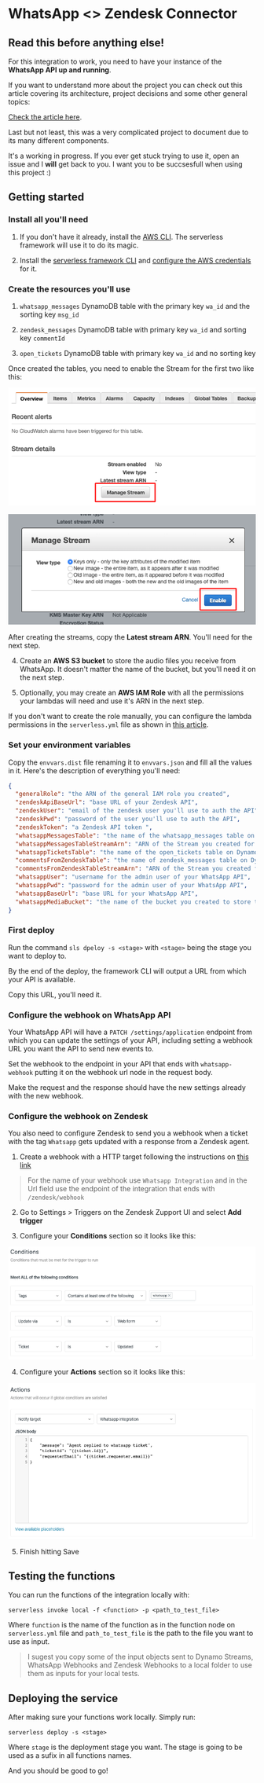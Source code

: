# WhatsApp <> Zendesk Connector

## Read this before anything else!

For this integration to work, you need to have your instance of the **WhatsApp API up and running**.

If you want to understand more about the project you can check out this article covering its architecture, project decisions and some other general topics:

[Check the article here](https://medium.com/@hfuschini/the-free-whatsapp-zendesk-integration-youve-been-waiting-for-41a63a2c1ce2?sk=1b4e3687c3b953affeae9571e9e7b252).

Last but not least, this was a very complicated project to document due to its many different components.

It's a working in progress. If you ever get stuck trying to use it, open an issue and I **will** get back to you. I want you to be succsesfull when using this project :)

## Getting started

### Install all you'll need

1. If you don't have it already, install the [AWS CLI](https://aws.amazon.com/cli/). The serverless framework will use it to do its magic.

2. Install the [serverless framework CLI](https://serverless.com/) and [configure the AWS credentials](https://serverless.com/framework/docs/providers/aws/cli-reference/config-credentials/) for it.

### Create the resources you'll use

1. `whatsapp_messages` DynamoDB table with the primary key `wa_id` and the sorting key `msg_id`

2. `zendesk_messages` DynamoDB table with primary key `wa_id` and sorting key `commentId`

3. `open_tickets` DynamoDB table with primary key `wa_id` and no sorting key

Once created the tables, you need to enable the Stream for the first two like this:

![Manage Stream](screenshots/manage_stream.png)

![Enable Stream](screenshots/enable_stream.png)

After creating the streams, copy the **Latest stream ARN**. You'll need for the next step.

4. Create an **AWS S3 bucket** to store the audio files you receive from WhatsApp. It doesn't matter the name of the bucket, but you'll need it on the next step.

5. Optionally, you may create an **AWS IAM Role** with all the permissions your lambdas will need and use it's ARN in the next step.

If you don't want to create the role manually, you can configure the lambda permissions in the `serverless.yml` file as shown in [this article](https://serverless.com/framework/docs/providers/aws/guide/iam/).

### Set your environment variables

Copy the `envvars.dist` file renaming it to `envvars.json` and fill all the values in it. Here's the description of everything you'll need:

```json
{
  "generalRole": "the ARN of the general IAM role you created",
  "zendeskApiBaseUrl": "base URL of your Zendesk API",
  "zendeskUser": "email of the zendesk user you'll use to auth the API",
  "zendeskPwd": "password of the user you'll use to auth the API",
  "zendeskToken": "a Zendesk API token ",
  "whatsappMessagesTable": "the name of the whatsapp_messages table on Dynamo",
  "whatsappMessagesTableStreamArn": "ARN of the Stream you created for the whatsapp_messages",
  "whatsappTicketsTable": "the name of the open_tickets table on Dynamo",
  "commentsFromZendeskTable": "the name of zendesk_messages table on Dynamo",
  "commentsFromZendeskTableStreamArn": "ARN of the Stream you created for the zendesk_messages",
  "whatsappUser": "username for the admin user of your WhatsApp API",
  "whatsappPwd": "password for the admin user of your WhatsApp API",
  "whatsappBaseUrl": "base URL for your WhatsApp API",
  "whatsappMediaBucket": "the name of the bucket you created to store the audio messages"
}
```

### First deploy

Run the command `sls dpeloy -s <stage>` with `<stage>` being the stage you want to deploy to.

By the end of the deploy, the framework CLI will output a URL from which your API is available.

Copy this URL, you'll need it.

### Configure the webhook on WhatsApp API

Your WhatsApp API will have a `PATCH /settings/application` endpoint from which you can update the settings of your API, including setting a webhook URL you want the API to send new events to.

Set the webhook to the endpoint in your API that ends with `whatsapp-webhook` putting it on the webhook url node in the request body.

Make the request and the response should have the new settings already with the new webhook.

### Configure the webhook on Zendesk

You also need to configure Zendesk to send you a webhook when a ticket with the tag `Whatsapp` gets updated with a response from a Zendesk agent.

1. Create a webhook with a HTTP target following the instructions on [this link](https://support.zendesk.com/hc/en-us/articles/204890268-Creating-webhooks-with-the-HTTP-target)

> For the name of your webhook use `Whatsapp Integration` and in the Url field use the endpoint of the integration that ends with `/zendesk/webhook`

2. Go to Settings > Triggers on the Zendesk Zupport UI and select **Add trigger**

3. Configure your **Conditions** section so it looks like this:

![zendesk_trigger_conditions](/screenshots/zendesk_trigger_conditions.png)

4. Configure your **Actions** section so it looks like this:

![zendesk_webhook_actions](/screenshots/zendesk_webhook_actions.png)

5. Finish hitting Save

## Testing the functions

You can run the functions of the integration locally with:

```
serverless invoke local -f <function> -p <path_to_test_file>
```

Where `function` is the name of the function as in the function node on `serverless.yml` file and `path_to_test_file` is the path to the file you want to use as input.

> I sugest you copy some of the input objects sent to Dynamo Streams, WhatsApp Webhooks and Zendesk Webhooks to a local folder to use them as inputs for your local tests.

## Deploying the service

After making sure your functions work locally. Simply run:

```
serverless deploy -s <stage>
```

Where `stage` is the deployment stage you want. The stage is going to be used as a sufix in all functions names.

And you should be good to go!
